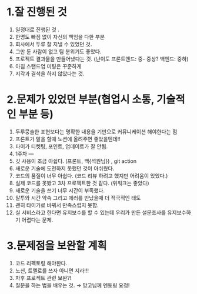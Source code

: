 ---
---

# 1.잘 진행된 것

1.  일정대로 진행된 것 .
2.  한명도 빠짐 없이 자신의 책임을 다한 부분
3.  회사에서 두루 잘 지낼 수 있었던 것.
4.  그만 둔 사람이 없고 팀 분위기도 좋았다.
5.  프로젝트 결과물을 만들어냈다는 것. (난이도 프론트엔드: 중- 중상? 백엔드: 중하)
6.  아침 스탠드업 미팅은 꾸준하게
7.  지각과 결석을 하지 않았다는 것.

# 2.문제가 있었던 부분(협업시 소통, 기술적인 부분 등)

1. 두루뭉술한 표현보다는 명확한 내용을 기반으로 커뮤니케이션 해야한다는 점
2.  프론트가 말을 할때 노션에 올려주면 좋았을텐데!!
3.  타이가 티켓팅, 포인트, 업데이트가 잘 안됨.
4.  1주차 —
5.  깃 사용이 조금 아쉽다. (프론트, 백{석원님}) , git action
6.  새로운 기술에 도전하지 못했던 것이 아쉬웠다.
7.  코드의 품질이 너무 아쉽다. (코드 리뷰 하려고 했지만 어려움이 있었다.)
8.  실제 코드를 못봤고 3차 프로젝트한 것 같다. (위워크는 좋았다)
9.  새로운 기술을 쓰기 너무 시간이 부족했다.
10.  말투와 시간 약속 그리고 에러를 만났을때 더 적극적인 태도
11.  괜히 타이가로 바꿔서 만족스럽지 못함.
12.  실 서비스라고 한다면 유지보수를 할 수 있는데 우리가 만든 설문조사를 유지보수하기 어렵다는 문제.

# 3.문제점을 보완할 계획

1.  코드 리펙토링 해야한다.
2.  노션, 트렐로를 쓰자 아니면 지라!!!
3.  차후 프로젝트 관련 보완?!
4.  질문을 하는 법을 배우는 것. → 망고님께 멘토링 요청!